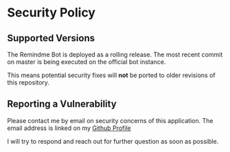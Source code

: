 # Security Policy

## Supported Versions

The Remindme Bot is deployed as a rolling release.
The most recent commit on master is being executed on the official bot instance.

This means potential security fixes will **not** be ported to older revisions of this repository.

## Reporting a Vulnerability

Please contact me by email on security concerns of this application.
The email address is linked on my [Github Profile](https://github.com/Mayerch1)

I will try to respond and reach out for further question as soon as possible.
